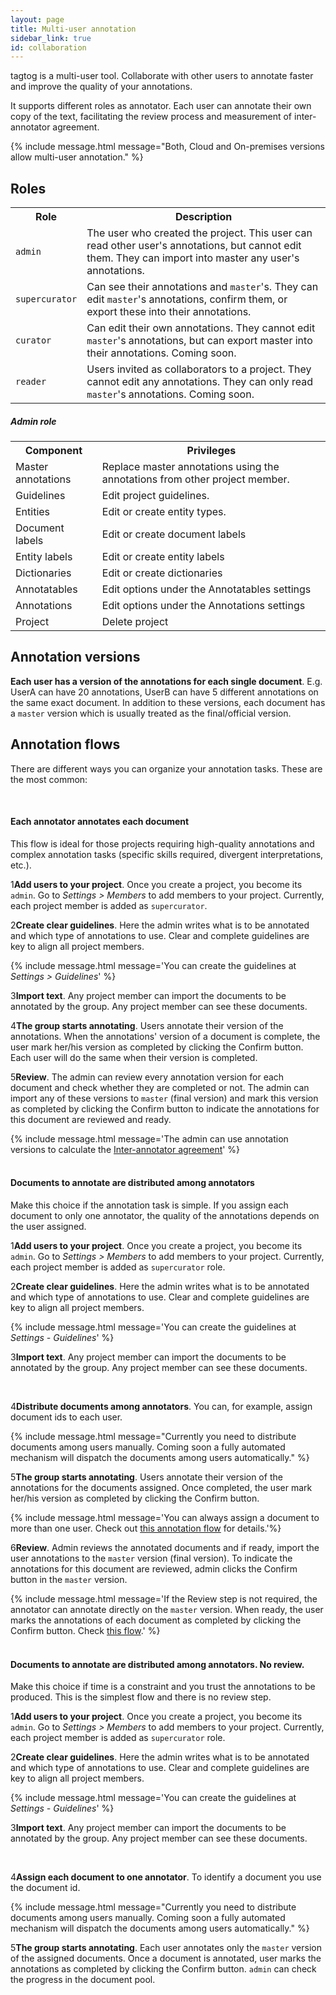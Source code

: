 ```yaml
---
layout: page
title: Multi-user annotation
sidebar_link: true
id: collaboration
---
```

<div class="two-third-col">
  <p>tagtog is a multi-user tool. Collaborate with other users to annotate faster and improve the quality of your annotations.</p>
  <p>It supports different roles as annotator. Each user can annotate their own copy of the text, facilitating the review process and measurement of inter-annotator agreement.</p>
</div>
<div class="one-third-col">
  {% include message.html message="Both, Cloud and On-premises versions allow multi-user annotation." %}
</div>

<div class="two-third-col">
<h2>Roles</h2>
  <table style="width:100%">
    <tr>
      <th>Role</th>
      <th>Description</th>
    </tr>
    <tr>
      <td><code>admin</code></td>
      <td>The user who created the project. This user can read other user's annotations, but cannot edit them. They can import into master any user's annotations.</td>
    </tr>
    <tr>
      <td><code>supercurator</code></td>
      <td>Can see their annotations and <code>master</code>'s. They can edit <code>master</code>'s annotations, confirm them, or export these into their annotations.</td>
    </tr>
    <tr>
      <td><code class="soon">curator</code></td>
      <td><span class="soon">Can edit their own annotations. They cannot edit <code>master</code>'s annotations, but can export master into their annotations.</span> Coming soon.</td>
    </tr>
    <tr>
      <td><code class="soon">reader</code></td>
      <td><span class="soon">Users invited as collaborators to a project. They cannot edit any annotations. They can only read <code>master</code>'s annotations.</span> Coming soon.</td>
    </tr>
  </table>
  <h5>Admin role</h5>
  <table style="width:100%">
    <tr>
      <th>Component</th>
      <th>Privileges</th>
    </tr>
    <tr>
      <td>Master annotations</td>
      <td>Replace master annotations using the annotations from other project member.</td>
    </tr>
    <tr>
      <td>Guidelines</td>
      <td>Edit project guidelines.</td>
    </tr>
    <tr>
      <td>Entities</td>
      <td>Edit or create entity types.</td>
    </tr>
    <tr>
      <td>Document labels</td>
      <td>Edit or create document labels</td>
    </tr>
    <tr>
      <td>Entity labels</td>
      <td>Edit or create entity labels</td>
    </tr>
    <tr>
      <td>Dictionaries</td>
      <td>Edit or create dictionaries</td>
    </tr>
    <tr>
      <td>Annotatables</td>
      <td>Edit options under the Annotatables settings</td>
    </tr>
    <tr>
      <td>Annotations</td>
      <td>Edit options under the Annotations settings</td>
    </tr>
    <tr>
      <td>Project</td>
      <td>Delete project</td>
    </tr>
  </table>
</div>
<div class="one-third-col">
</div>

<div class="two-third-col">
  <h2>Annotation versions</h2>
  <p><strong>Each user has a version of the annotations for each single document</strong>. E.g. UserA can have 20 annotations, UserB can have 5 different annotations on the same exact document. In addition to these versions, each document has a <code>master</code> version which is usually treated as the final/official version.</p>
</div>
<div class="one-third-col">
</div>

<div class="two-third-col">
  <h2>Annotation flows</h2>
  <p>There are different ways you can organize your annotation tasks. These are the most common:</p>
  <br/>
  <h4>Each annotator annotates each document</h4>
  <p>This flow is ideal for those projects requiring high-quality annotations and complex annotation tasks (specific skills required, divergent interpretations, etc.).</p>
  <p class="numbered-item"><span class="number-1">1</span><strong>Add users to your project</strong>. Once you create a project, you become its <code>admin</code>. Go to <i>Settings > Members</i> to add members to your project. Currently, each project member is added as <code>supercurator</code>.</p>
</div>
<div class="one-third-col">
</div>

<div class="two-third-col">
  <p class="numbered-item"><span class="number-2">2</span><strong>Create clear guidelines</strong>. Here the admin writes what is to be annotated and which type of annotations to use. Clear and complete guidelines are key to align all project members.</p>
</div>
<div class="one-third-col">
  {% include message.html message='You can create the guidelines at <i>Settings > Guidelines</i>' %}
</div>

<div class="two-third-col">
  <p class="numbered-item"><span class="number-3">3</span><strong>Import text</strong>. Any project member can import the documents to be annotated by the group. Any project member can see these documents.</p>
</div>
<div class="one-third-col">
</div>

<div class="two-third-col">
  <p class="numbered-item"><span class="number-4">4</span><strong>The group starts annotating</strong>. Users annotate their version of the annotations. When the annotations' version of a document is complete, the user mark her/his version as completed by clicking the Confirm button. Each user will do the same when their version is completed.</p>
</div>
<div class="one-third-col">
</div>

<div class="two-third-col">
  <p class="numbered-item"><span class="number-5">5</span><strong>Review</strong>. The admin can review every annotation version for each document and check whether they are completed or not. The admin can import any of these versions to <code>master</code> (final version) and mark this version as completed by clicking the Confirm button to indicate the annotations for this document are reviewed and ready.</p>
</div>
<div class="one-third-col">
  {% include message.html message='The admin can use annotation versions to calculate the <a href="https://corpuslinguisticmethods.wordpress.com/2014/01/15/what-is-inter-annotator-agreement/">Inter-annotator agreement</a>' %}
</div>

<div class="two-third-col">
  <br/>
  <h4>Documents to annotate are distributed among annotators</h4>
  <p>Make this choice if the annotation task is simple. If you assign each document to only one annotator, the quality of the annotations depends on the user assigned. </p>
  <p class="numbered-item"><span class="number-1">1</span><strong>Add users to your project</strong>. Once you create a project, you become its <code>admin</code>. Go to <i>Settings > Members</i> to add members to your project. Currently, each project member is added as <code>supercurator</code> role.</p>
</div>
<div class="one-third-col">
</div>

<div class="two-third-col">
  <p class="numbered-item"><span class="number-2">2</span><strong>Create clear guidelines</strong>. Here the admin writes what is to be annotated and which type of annotations to use. Clear and complete guidelines are key to align all project members.</p>
</div>
<div class="one-third-col">
  {% include message.html message='You can create the guidelines at <i>Settings - Guidelines</i>' %}
</div>

<div class="two-third-col">
  <p class="numbered-item"><span class="number-3">3</span><strong>Import text</strong>. Any project member can import the documents to be annotated by the group. Any project member can see these documents.</p>
</div>
<div class="one-third-col">
</div>

<div class="two-third-col">
<br>
  <p class="numbered-item"><span class="number-4">4</span><strong>Distribute documents among annotators</strong>. You can, for example, assign document ids to each user. </p>
</div>
<div class="one-third-col">
  {% include message.html message="Currently you need to distribute documents among users manually. Coming soon a fully automated mechanism will dispatch the documents among users automatically." %}
</div>

<div class="two-third-col">
  <p class="numbered-item"><span class="number-5">5</span><strong>The group starts annotating</strong>. Users annotate their version of the annotations for the documents assigned. Once completed, the user mark her/his version as completed by clicking the Confirm button.</p>
</div>
<div class="one-third-col">

  {% include message.html message='You can always assign a document to more than one user. Check out <a href="#each-annotator-annotates-each-document">this annotation flow</a> for details.'%}
</div>

<div class="two-third-col">
  <p class="numbered-item"><span class="number-6">6</span><strong>Review</strong>. Admin reviews the annotated documents and if ready, import the user annotations to the <code>master</code> version (final version). To indicate the annotations for this document are reviewed, admin clicks the Confirm button in the <code>master</code> version.</p>
</div>
<div class="one-third-col">
  {% include message.html message='If the Review step is not required, the annotator can annotate directly on the <code>master</code> version. When ready, the user marks the annotations of each document as completed by clicking the Confirm button. Check <a href="/collaboration.html#documents-to-annotate-are-distributed-among-annotators-no-review">this flow</a>.' %}
</div>

















<div class="two-third-col">
  <br/>
  <h4>Documents to annotate are distributed among annotators. No review.</h4>
  <p>Make this choice if time is a constraint and you trust the annotations to be produced. This is the simplest flow and there is no review step.</p>
  <p class="numbered-item"><span class="number-1">1</span><strong>Add users to your project</strong>. Once you create a project, you become its <code>admin</code>. Go to <i>Settings > Members</i> to add members to your project. Currently, each project member is added as <code>supercurator</code> role.</p>
</div>
<div class="one-third-col">
</div>

<div class="two-third-col">
  <p class="numbered-item"><span class="number-2">2</span><strong>Create clear guidelines</strong>. Here the admin writes what is to be annotated and which type of annotations to use. Clear and complete guidelines are key to align all project members.</p>
</div>
<div class="one-third-col">
  {% include message.html message='You can create the guidelines at <i>Settings - Guidelines</i>' %}
</div>

<div class="two-third-col">
  <p class="numbered-item"><span class="number-3">3</span><strong>Import text</strong>. Any project member can import the documents to be annotated by the group. Any project member can see these documents.</p>
</div>
<div class="one-third-col">
</div>

<div class="two-third-col">
<br>
  <p class="numbered-item"><span class="number-4">4</span><strong>Assign each document to one annotator</strong>. To identify a document you use the document id. </p>
</div>
<div class="one-third-col">
  {% include message.html message="Currently you need to distribute documents among users manually. Coming soon a fully automated mechanism will dispatch the documents among users automatically." %}
</div>

<div class="two-third-col">
  <p class="numbered-item"><span class="number-5">5</span><strong>The group starts annotating</strong>. Each user annotates only the <code>master</code> version of the assigned documents. Once a document is annotated, user marks the annotations as completed by clicking the Confirm button. <code>admin</code> can check the progress in the document pool.</p>
</div>
<div class="one-third-col">
</div>
